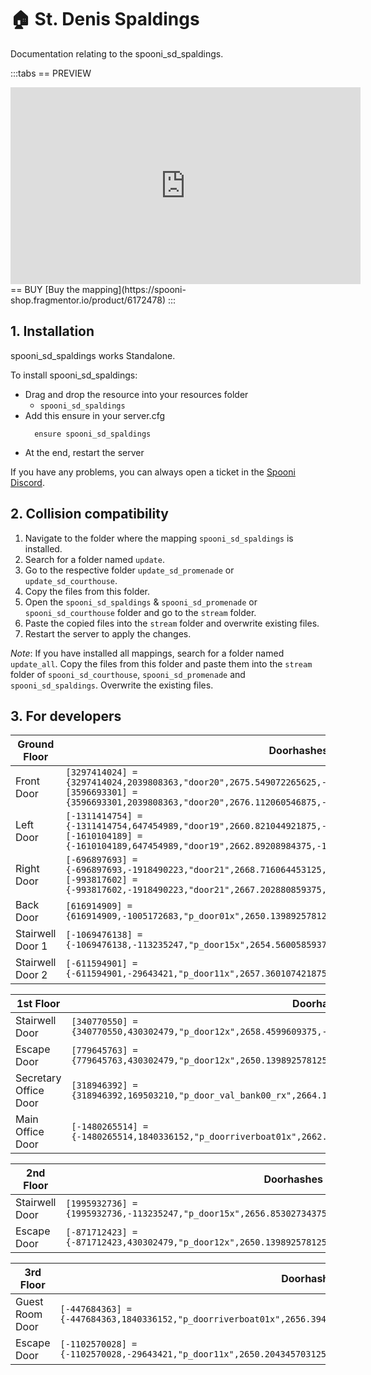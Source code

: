 # 🏠 St. Denis Spaldings
Documentation relating to the spooni_sd_spaldings.

:::tabs
== PREVIEW
<iframe width="560" height="315" src="https://www.youtube.com/embed/cm9TFCy2-34?si=elF40r5BwGz2kIUa" frameborder="0" allow="accelerometer; autoplay; clipboard-write; encrypted-media; gyroscope; picture-in-picture; web-share" referrerpolicy="strict-origin-when-cross-origin" allowfullscreen></iframe>
== BUY
[Buy the mapping](https://spooni-shop.fragmentor.io/product/6172478)
:::

## 1. Installation
spooni_sd_spaldings works Standalone.  

To install spooni_sd_spaldings:
- Drag and drop the resource into your resources folder
  - `spooni_sd_spaldings`
- Add this ensure in your server.cfg
  ```
    ensure spooni_sd_spaldings
  ```
- At the end, restart the server

If you have any problems, you can always open a ticket in the [Spooni Discord](https://discord.gg/spooni).

## 2. Collision compatibility <Badge type="danger" text="IMPORTANT"/>

1. Navigate to the folder where the mapping `spooni_sd_spaldings` is installed.
2. Search for a folder named `update`.
3. Go to the respective folder `update_sd_promenade` or `update_sd_courthouse`.
4. Copy the files from this folder.
5. Open the `spooni_sd_spaldings` & `spooni_sd_promenade` or `spooni_sd_courthouse` folder and go to the `stream` folder.
6. Paste the copied files into the `stream` folder and overwrite existing files.
7. Restart the server to apply the changes.

*Note*: If you have installed all mappings, search for a folder named `update_all`. Copy the files from this folder and paste them into the `stream` folder of `spooni_sd_courthouse`, `spooni_sd_promenade` and `spooni_sd_spaldings`. Overwrite the existing files.

## 3. For developers
| Ground Floor              | Doorhashes
|---------------------------|----------------------------------------------------------------------------------|
| Front Door                | `[3297414024] = {3297414024,2039808363,"door20",2675.549072265625,-1399.52197265625,46.24536895751953}`<br>`[3596693301] = {3596693301,2039808363,"door20",2676.112060546875,-1397.31103515625,46.24489212036133}`
| Left Door                 | `[-1311414754] = {-1311414754,647454989,"door19",2660.821044921875,-1406.9150390625,45.53700637817383}`<br>`[-1610104189] = {-1610104189,647454989,"door19",2662.89208984375,-1405.9549560546875,45.53700637817383}`
| Right Door                | `[-696897693] = {-696897693,-1918490223,"door21",2668.716064453125,-1387.39599609375,45.86000061035156}`<br>`[-993817602] = {-993817602,-1918490223,"door21",2667.202880859375,-1385.68701171875,45.86000061035156}`
| Back Door                 | `[616914909] = {616914909,-1005172683,"p_door01x",2650.139892578125,-1395.7296142578125,45.35210037231445}`
| Stairwell Door 1          | `[-1069476138] = {-1069476138,-113235247,"p_door15x",2654.56005859375,-1394.5999755859375,45.52999877929687}`
| Stairwell Door 2          | `[-611594901] = {-611594901,-29643421,"p_door11x",2657.360107421875,-1392.8499755859375,45.28451919555664}`

| 1st Floor                 | Doorhashes
|---------------------------|----------------------------------------------------------------------------------|
| Stairwell Door            | `[340770550] = {340770550,430302479,"p_door12x",2658.4599609375,-1393.1700439453125,50.10177612304687}`
| Escape Door               | `[779645763] = {779645763,430302479,"p_door12x",2650.139892578125,-1395.72998046875,49.93999862670898}`
| Secretary Office Door     | `[318946392] = {318946392,169503210,"p_door_val_bank00_rx",2664.17724609375,-1390.8360595703125,50.1117057800293}`
| Main Office Door          | `[-1480265514] = {-1480265514,1840336152,"p_doorriverboat01x",2662.704345703125,-1386.84765625,50.10365295410156}`

| 2nd Floor                 | Doorhashes
|---------------------------|----------------------------------------------------------------------------------|
| Stairwell Door            | `[1995932736] = {1995932736,-113235247,"p_door15x",2656.85302734375,-1393.880615234375,54.17730712890625}`
| Escape Door               | `[-871712423] = {-871712423,430302479,"p_door12x",2650.139892578125,-1395.72998046875,54.17023086547851}`

| 3rd Floor                 | Doorhashes
|---------------------------|----------------------------------------------------------------------------------|
| Guest Room Door           | `[-447684363] = {-447684363,1840336152,"p_doorriverboat01x",2656.394287109375,-1390.22509765625,57.41644287109375}`
| Escape Door               | `[-1102570028] = {-1102570028,-29643421,"p_door11x",2650.204345703125,-1395.7049560546875,58.41321563720703}`
